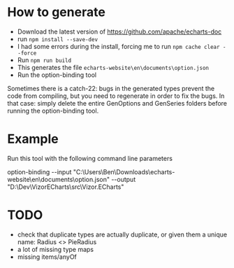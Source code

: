 ﻿# How to generate

 - Download the latest version of https://github.com/apache/echarts-doc
 - run `npm install --save-dev`
 - I had some errors during the install, forcing me to run `npm cache clear --force`
 - Run `npm run build`
 - This generates the file `echarts-website\en\documents\option.json`
 - Run the option-binding tool

Sometimes there is a catch-22: bugs in the generated types prevent the code from compiling, but you need to regenerate in order to fix the bugs.
In that case: simply delete the entire GenOptions and GenSeries folders before running the option-binding tool.

# Example

Run this tool with the following command line parameters

option-binding --input "C:\Users\Ben\Downloads\echarts-website\en\documents\option.json" --output "D:\Dev\VizorECharts\src\Vizor.ECharts"

# TODO
 - check that duplicate types are actually duplicate, or given them a unique name: Radius <> PieRadius
 - a lot of missing type maps
 - missing items/anyOf
